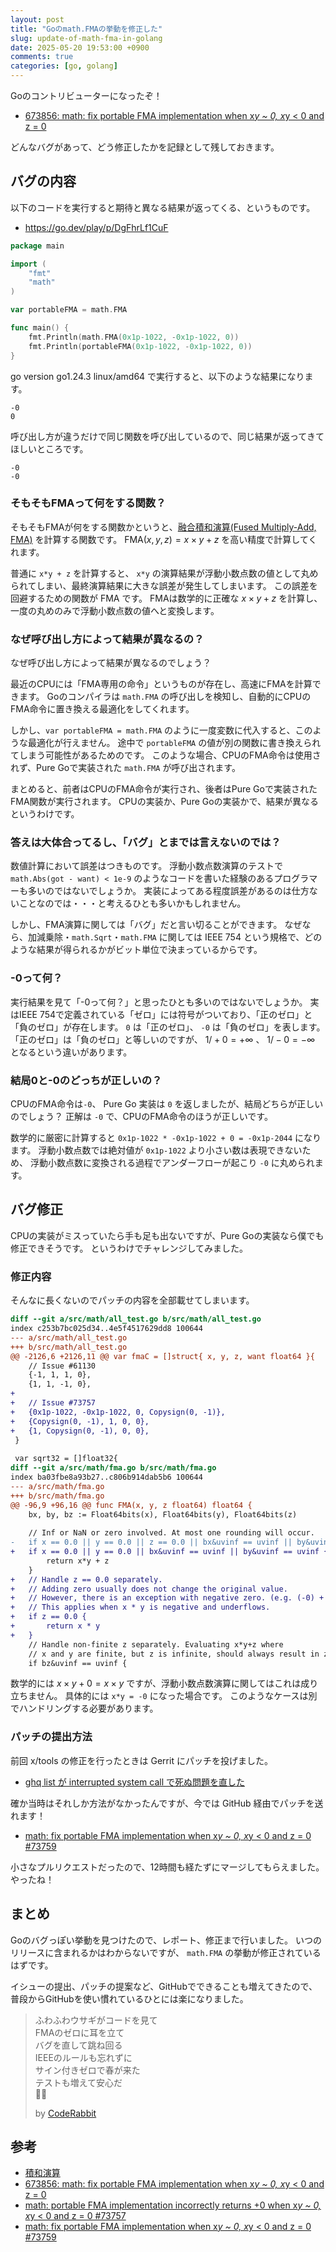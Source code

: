 ```yaml
---
layout: post
title: "Goのmath.FMAの挙動を修正した"
slug: update-of-math-fma-in-golang
date: 2025-05-20 19:53:00 +0900
comments: true
categories: [go, golang]
---
```


Goのコントリビューターになったぞ！

- [673856: math: fix portable FMA implementation when x*y ~ 0, x*y < 0 and z = 0](https://go-review.googlesource.com/c/go/+/673856)

どんなバグがあって、どう修正したかを記録として残しておきます。

## バグの内容

以下のコードを実行すると期待と異なる結果が返ってくる、というものです。

- <https://go.dev/play/p/DgFhrLf1CuF>

```go
package main

import (
	"fmt"
	"math"
)

var portableFMA = math.FMA

func main() {
	fmt.Println(math.FMA(0x1p-1022, -0x1p-1022, 0))
	fmt.Println(portableFMA(0x1p-1022, -0x1p-1022, 0))
}
```

go version go1.24.3 linux/amd64 で実行すると、以下のような結果になります。

```plain
-0
0
```

呼び出し方が違うだけで同じ関数を呼び出しているので、同じ結果が返ってきてほしいところです。

```plain
-0
-0
```

### そもそもFMAって何をする関数？

そもそもFMAが何をする関数かというと、[融合積和演算(Fused Multiply-Add, FMA)](https://ja.wikipedia.org/wiki/%E7%A9%8D%E5%92%8C%E6%BC%94%E7%AE%97) を計算する関数です。
$\mathrm{FMA}(x, y, z) = x \times y + z$ を高い精度で計算してくれます。

普通に `x*y + z` を計算すると、 `x*y` の演算結果が浮動小数点数の値として丸められてしまい、最終演算結果に大きな誤差が発生してしまいます。
この誤差を回避するための関数が FMA です。
FMAは数学的に正確な $x \times y + z$ を計算し、一度の丸めのみで浮動小数点数の値へと変換します。

### なぜ呼び出し方によって結果が異なるの？

なぜ呼び出し方によって結果が異なるのでしょう？

最近のCPUには「FMA専用の命令」というものが存在し、高速にFMAを計算できます。
Goのコンパイラは `math.FMA` の呼び出しを検知し、自動的にCPUのFMA命令に置き換える最適化をしてくれます。

しかし、`var portableFMA = math.FMA` のように一度変数に代入すると、このような最適化が行えません。
途中で `portableFMA` の値が別の関数に書き換えられてしまう可能性があるためのです。
このような場合、CPUのFMA命令は使用されず、Pure Goで実装された `math.FMA` が呼び出されます。

まとめると、前者はCPUのFMA命令が実行され、後者はPure Goで実装されたFMA関数が実行されます。
CPUの実装か、Pure Goの実装かで、結果が異なるというわけです。

### 答えは大体合ってるし、「バグ」とまでは言えないのでは？

数値計算において誤差はつきものです。
浮動小数点数演算のテストで `math.Abs(got - want) < 1e-9` のようなコードを書いた経験のあるプログラマーも多いのではないでしょうか。
実装によってある程度誤差があるのは仕方ないことなのでは・・・と考えるひとも多いかもしれません。

しかし、FMA演算に関しては「バグ」だと言い切ることができます。
なぜなら、加減乗除・`math.Sqrt`・`math.FMA` に関しては IEEE 754 という規格で、どのような結果が得られるかがビット単位で決まっているからです。

### -0って何？

実行結果を見て「-0って何？」と思ったひとも多いのではないでしょうか。
実はIEEE 754で定義されている「ゼロ」には符号がついており、「正のゼロ」と「負のゼロ」が存在します。
`0` は「正のゼロ」、 `-0` は「負のゼロ」を表します。
「正のゼロ」は「負のゼロ」と等しいのですが、 $1 / +0 = +\infty$ 、 $1 / -0 = -\infty$ となるという違いがあります。

### 結局0と-0のどっちが正しいの？

CPUのFMA命令は`-0`、 Pure Go 実装は `0` を返しましたが、結局どちらが正しいのでしょう？
正解は `-0` で、CPUのFMA命令のほうが正しいです。

数学的に厳密に計算すると `0x1p-1022 * -0x1p-1022 + 0 = -0x1p-2044` になります。
浮動小数点数では絶対値が `0x1p-1022` より小さい数は表現できないため、
浮動小数点数に変換される過程でアンダーフローが起こり `-0` に丸められます。

## バグ修正

CPUの実装がミスっていたら手も足も出ないですが、Pure Goの実装なら僕でも修正できそうです。
というわけでチャレンジしてみました。

### 修正内容

そんなに長くないのでパッチの内容を全部載せてしまいます。

```diff
diff --git a/src/math/all_test.go b/src/math/all_test.go
index c253b7bc025d34..4e5f4517629dd8 100644
--- a/src/math/all_test.go
+++ b/src/math/all_test.go
@@ -2126,6 +2126,11 @@ var fmaC = []struct{ x, y, z, want float64 }{
 	// Issue #61130
 	{-1, 1, 1, 0},
 	{1, 1, -1, 0},
+
+	// Issue #73757
+	{0x1p-1022, -0x1p-1022, 0, Copysign(0, -1)},
+	{Copysign(0, -1), 1, 0, 0},
+	{1, Copysign(0, -1), 0, 0},
 }
 
 var sqrt32 = []float32{
diff --git a/src/math/fma.go b/src/math/fma.go
index ba03fbe8a93b27..c806b914dab5b6 100644
--- a/src/math/fma.go
+++ b/src/math/fma.go
@@ -96,9 +96,16 @@ func FMA(x, y, z float64) float64 {
 	bx, by, bz := Float64bits(x), Float64bits(y), Float64bits(z)
 
 	// Inf or NaN or zero involved. At most one rounding will occur.
-	if x == 0.0 || y == 0.0 || z == 0.0 || bx&uvinf == uvinf || by&uvinf == uvinf {
+	if x == 0.0 || y == 0.0 || bx&uvinf == uvinf || by&uvinf == uvinf {
 		return x*y + z
 	}
+	// Handle z == 0.0 separately.
+	// Adding zero usually does not change the original value.
+	// However, there is an exception with negative zero. (e.g. (-0) + (+0) = (+0))
+	// This applies when x * y is negative and underflows.
+	if z == 0.0 {
+		return x * y
+	}
 	// Handle non-finite z separately. Evaluating x*y+z where
 	// x and y are finite, but z is infinite, should always result in z.
 	if bz&uvinf == uvinf {
```

数学的には $x \times y + 0 = x \times y$ ですが、浮動小数点数演算に関してはこれは成り立ちません。
具体的には `x*y = -0` になった場合です。
このようなケースは別でハンドリングする必要があります。

### パッチの提出方法

前回 x/tools の修正を行ったときは Gerrit にパッチを投げました。

- [ghq list が interrupted system call で死ぬ問題を直した](https://shogo82148.github.io/blog/2021/02/28/fix-ghq-list-fails-with-interrupted-system-call/)

確か当時はそれしか方法がなかったんですが、今では GitHub 経由でパッチを送れます！

- [math: fix portable FMA implementation when x*y ~ 0, x*y < 0 and z = 0 #73759 ](https://github.com/golang/go/pull/73759)

小さなプルリクエストだったので、12時間も経たずにマージしてもらえました。
やったね！

## まとめ

Goのバグっぽい挙動を見つけたので、レポート、修正まで行いました。
いつのリリースに含まれるかはわからないですが、 `math.FMA` の挙動が修正されているはずです。

イシューの提出、パッチの提案など、GitHubでできることも増えてきたので、普段からGitHubを使い慣れているひとには楽になりました。

> ふわふわウサギがコードを見て\
> FMAのゼロに耳を立て\
> バグを直して跳ね回る\
> IEEEのルールも忘れずに\
> サイン付きゼロで春が来た\
> テストも増えて安心だ\
> 🐇✨
>
> by [CodeRabbit](https://www.coderabbit.ai/)

## 参考

- [積和演算](https://ja.wikipedia.org/wiki/%E7%A9%8D%E5%92%8C%E6%BC%94%E7%AE%97)
- [673856: math: fix portable FMA implementation when x*y ~ 0, x*y < 0 and z = 0](https://go-review.googlesource.com/c/go/+/673856)
- [math: portable FMA implementation incorrectly returns +0 when x*y ~ 0, x*y < 0 and z = 0 #73757](https://github.com/golang/go/issues/73757)
- [math: fix portable FMA implementation when x*y ~ 0, x*y < 0 and z = 0 #73759 ](https://github.com/golang/go/pull/73759)
